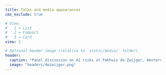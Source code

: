 ```yaml
---
title: Talks and media appearances
cms_exclude: true

# View.
#   1 = List
#   2 = Compact
#   3 = Card
view: 2

# Optional header image (relative to `static/media/` folder).
header:
  caption: "Panel discussion on AI risks at Pakhuis de Zwijger, Amsterdam."
  image: "headers/dezwijger.png"
---
```

